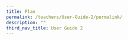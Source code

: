 ```yaml
---
title: Plan
permalink: /teachers/User-Guide-2/permalink/
description: ""
third_nav_title: User Guide 2
---
```

